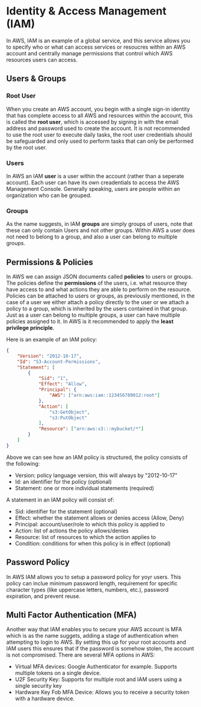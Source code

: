 # Identity & Access Management (IAM)
In AWS, IAM is an example of a global service, and this service allows you to specify who or what can access services or resoucres within an AWS account and centrally manage permissions that control which AWS resources users can access.  

## Users & Groups
### Root User
When you create an AWS account, you begin with a single sign-in identity that has complete access to all AWS and resources within the account, this is called the __root user__, which is accessed by signing in with the email address and password used to create the account. It is not recommended to use the root user to execute daily tasks, the root user credentials should be safeguarded and only used to perform tasks that can only be performed by the root user.

### Users
In AWS an IAM __user__ is a user within the account (rather than a seperate account). Each user can have its own creadentials to access the AWS Management Console. Generally speaking, users are people within an organization who can be grouped.

### Groups
As the name suggests, in IAM __groups__ are simply groups of users, note that these can only contain Users and not other groups. Within AWS a user does not need to belong to a group, and also a user can belong to multiple groups.

## Permissions & Policies
In AWS we can assign JSON documents called __policies__ to users or groups. The policies define the __permissions__ of the users, i.e. what resource they have access to and what actions they are able to perform on the resource. Policies can be attached to users or groups, as previously mentioned, in the case of a user we either attach a policy directly to the user or we attach a policy to a group, which is inherited by the users contained in that group. Just as a user can belong to multiple groups, a user can have multiple policies assigned to it. In AWS is it recommended to apply the __least privilege principle__.

Here is an example of an IAM policy:
```json
{
    "Version": "2012-10-17",
    "Id": "S3-Account-Permissions",
    "Statement": [
        {
            "Sid": "1",
            "Effect": "Allow",
            "Principal": {
                "AWS": ["arn:aws:iam::123456789012:root"]
            },
            "Action": [
                "s3:GetObject",
                "s3:PutObject"
            ],
            "Resource": ["arn:aws:s3:::mybucket/*"]
        }
    ]
}
```
Above we can see how an IAM policy is structured, the policy consists of the following:
- Version: policy language version, this will always by "2012-10-17"
- Id: an identifier for the policy (optional)
- Statement: one or more individual statements (required)

A statement in an IAM policy will consist of:
- Sid: identifier for the statement (optional)
- Effect: whether the statement allows or denies access (Allow, Deny)
- Principal: account/user/role to which this policy is applied to
- Action: list of actions the policy allows/denies
- Resource: list of resources to which the action applies to
- Condition: conditions for when this policy is in effect (optional)

## Password Policy
In AWS IAM allows you to setup a password policy for yoyr users. This policy can inclue minimum password length, requirement for specific character types (like uppercase letters, numbers, etc.), password expiration, and prevent reuse.

## Multi Factor Authentication (MFA)
Another way that IAM enables you to secure your AWS account is MFA which is as the name suggets, adding a stage of authentication when attempting to login to AWS. By setting this up for your root accounts and IAM users this ensures that if the password is somehow stolen, the account is not compromised. There are several MFA options in AWS:
- Virtual MFA devices: Google Authenticator for example. Supports multiple tokens on a single device.
- U2F Security Key: Supports for multiple root and IAM users using a single security key
- Hardware Key Fob MFA Device: Allows you to receive a security token with a hardware device.
